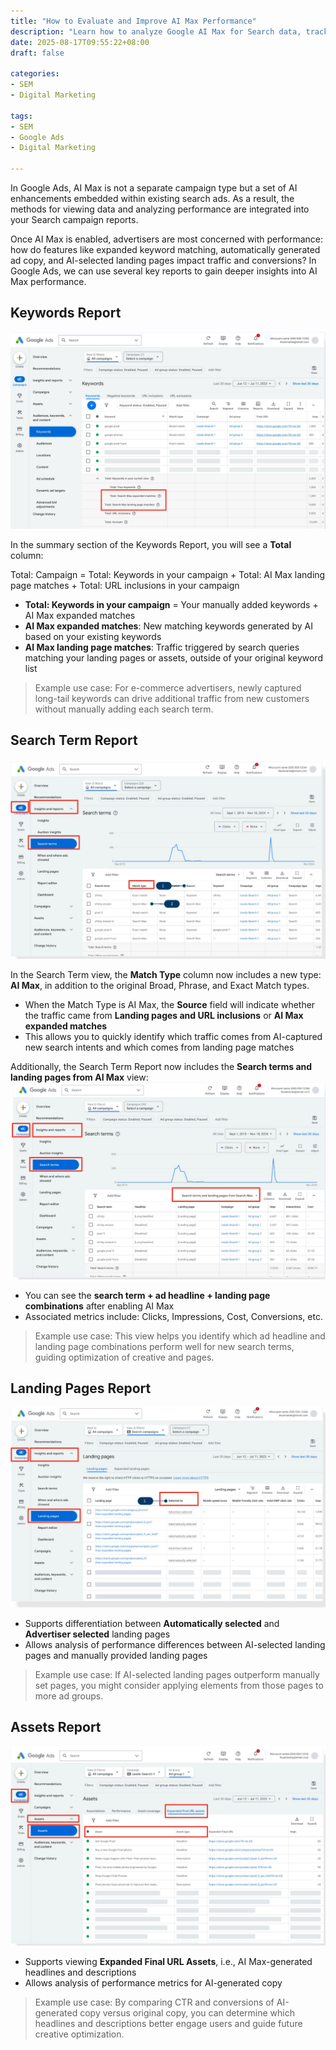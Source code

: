 ```yaml
---
title: "How to Evaluate and Improve AI Max Performance"
description: "Learn how to analyze Google AI Max for Search data, track key metrics, and optimize your search ad performance."
date: 2025-08-17T09:55:22+08:00
draft: false

categories:
- SEM
- Digital Marketing

tags:
- SEM
- Google Ads
- Digital Marketing

---
```


In Google Ads, AI Max is not a separate campaign type but a set of AI enhancements embedded within existing search ads. As a result, the methods for viewing data and analyzing performance are integrated into your Search campaign reports.

Once AI Max is enabled, advertisers are most concerned with performance: how do features like expanded keyword matching, automatically generated ad copy, and AI-selected landing pages impact traffic and conversions? In Google Ads, we can use several key reports to gain deeper insights into AI Max performance.

## Keywords Report

![ai-max-keywords-report](ai-max-keywords-report.png)

In the summary section of the Keywords Report, you will see a **Total** column:

Total: Campaign = Total: Keywords in your campaign + Total: AI Max landing page matches + Total: URL inclusions in your campaign

* **Total: Keywords in your campaign** = Your manually added keywords + AI Max expanded matches
* **AI Max expanded matches**: New matching keywords generated by AI based on your existing keywords
* **AI Max landing page matches**: Traffic triggered by search queries matching your landing pages or assets, outside of your original keyword list

> Example use case: For e-commerce advertisers, newly captured long-tail keywords can drive additional traffic from new customers without manually adding each search term.

## Search Term Report

![ai-max-search-term-report](ai-max-search-term-report.png)

In the Search Term view, the **Match Type** column now includes a new type: **AI Max**, in addition to the original Broad, Phrase, and Exact Match types.

* When the Match Type is AI Max, the **Source** field will indicate whether the traffic came from **Landing pages and URL inclusions** or **AI Max expanded matches**
* This allows you to quickly identify which traffic comes from AI-captured new search intents and which comes from landing page matches

Additionally, the Search Term Report now includes the **Search terms and landing pages from AI Max** view:
![ai-max-search-term-report-2](ai-max-search-term-report-2.png)

* You can see the **search term + ad headline + landing page combinations** after enabling AI Max
* Associated metrics include: Clicks, Impressions, Cost, Conversions, etc.

> Example use case: This view helps you identify which ad headline and landing page combinations perform well for new search terms, guiding optimization of creative and pages.

## Landing Pages Report

![ai-max-landing-pages-report](ai-max-landing-pages-report.png)

* Supports differentiation between **Automatically selected** and **Advertiser selected** landing pages
* Allows analysis of performance differences between AI-selected landing pages and manually provided landing pages

> Example use case: If AI-selected landing pages outperform manually set pages, you might consider applying elements from those pages to more ad groups.

## Assets Report

![ai-max-assets-report](ai-max-assets-report.png)

* Supports viewing **Expanded Final URL Assets**, i.e., AI Max-generated headlines and descriptions
* Allows analysis of performance metrics for AI-generated copy

> Example use case: By comparing CTR and conversions of AI-generated copy versus original copy, you can determine which headlines and descriptions better engage users and guide future creative optimization.
